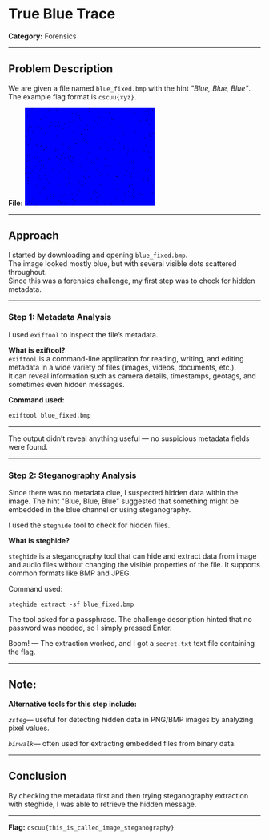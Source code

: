 # True Blue Trace

**Category:** Forensics  

---

## Problem Description

We are given a file named `blue_fixed.bmp` with the hint *"Blue, Blue, Blue"*.  
The example flag format is `cscuu{xyz}`.
 
 **File:** ![file](../External_Folder/blue_fixed.bmp)
 
---

## Approach

I started by downloading and opening `blue_fixed.bmp`.  
The image looked mostly blue, but with several visible dots scattered throughout.  
Since this was a forensics challenge, my first step was to check for hidden metadata.

---

### Step 1: Metadata Analysis

I used `exiftool` to inspect the file’s metadata.

**What is exiftool?**  
`exiftool` is a command-line application for reading, writing, and editing metadata in a wide variety of files (images, videos, documents, etc.).  
It can reveal information such as camera details, timestamps, geotags, and sometimes even hidden messages.

**Command used:**
```bash
exiftool blue_fixed.bmp
```
---
The output didn’t reveal anything useful — no suspicious metadata fields were found.

---

### Step 2: Steganography Analysis

Since there was no metadata clue, I suspected hidden data within the image.
The hint "Blue, Blue, Blue" suggested that something might be embedded in the blue channel or using steganography.

I used the ``steghide`` tool to check for hidden files.

**What is steghide?**

``steghide`` is a steganography tool that can hide and extract data from image and audio files without changing the visible properties of the file.
It supports common formats like BMP and JPEG.

Command used:
```
steghide extract -sf blue_fixed.bmp
```
The tool asked for a passphrase.
The challenge description hinted that no password was needed, so I simply pressed Enter.

Boom! — The extraction worked, and I got a ``secret.txt`` text file containing the flag.

---
## Note:

**Alternative tools for this step include:**
    
 *`zsteg`*— useful for detecting hidden data in PNG/BMP images by analyzing pixel values.

 *`binwalk`*— often used for extracting embedded files from binary data.

---
## Conclusion

By checking the metadata first and then trying steganography extraction with steghide, I was able to retrieve the hidden message.

---

**Flag:** ``cscuu{this_is_called_image_steganography}``

